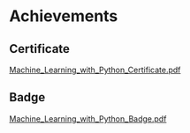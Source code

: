

# Achievements
## Certificate
[Machine_Learning_with_Python_Certificate.pdf](https://prod-files-secure.s3.us-west-2.amazonaws.com/03e82b26-cccb-4906-bb56-adabcbdc0655/0f35a87e-0c16-48ac-af62-4e4cc34c6a19/Machine_Learning_with_Python_Certificate.pdf?X-Amz-Algorithm=AWS4-HMAC-SHA256&X-Amz-Content-Sha256=UNSIGNED-PAYLOAD&X-Amz-Credential=ASIAZI2LB4664NIW2OW7%2F20250130%2Fus-west-2%2Fs3%2Faws4_request&X-Amz-Date=20250130T151510Z&X-Amz-Expires=3600&X-Amz-Security-Token=IQoJb3JpZ2luX2VjEJ%2F%2F%2F%2F%2F%2F%2F%2F%2F%2F%2FwEaCXVzLXdlc3QtMiJHMEUCIQCFKHgE0SctamDcpod9SvbYUxUpyQPOpFcwgtJd0pw%2FjwIgXey4TAPiKcpOYkObtgSulWcDVMNGjbkbDz9JauAzXz8qiAQIqP%2F%2F%2F%2F%2F%2F%2F%2F%2F%2FARAAGgw2Mzc0MjMxODM4MDUiDEHkc62n18Z%2FwI6zHircA5jt9yzKyfyoJwwGaokrqpn0hHYsI7R9BJ21mlQ2%2FuZvw9MOA55kDMyn2GiNd5pGpsqycdNGLQrB7XsmhVsvJ0pD%2FfJx8u%2BW%2FMQZ4HokfQsINTIP3RRp3grwkqMRhbdLBCBzP9k18o81CVt0NG8sDUiz7okTYhb7YwVyanof%2FLuqKAsb0ssHNzAdq5lEkv87vrW2q4p7QviSS4dzBfITcwuurFhhzYsU5nDq6cKvYZzcoTCvz2moql8DYjBTmFrdhJSInbqN%2FDBDpbmv6c9SZbeUWnRpsuIjFCGubUjGy1R80qoSel4ZIgyhqs87l6x0qvTZeZ8C4s66ibhS3J16TNWwZ1QqzS6KBTZAB1nbcQJn0YeKBRie%2Fs7kglYkiSRYKqBIqY2OUpEvPDzZh8aC5uyOlSDpa5JTEXZGiJFzMu%2FKcLEgnXwOO2IjGTkqjef8sexnMS918lZE57HI890yeeWO3ru%2ByhYXG6LMIqaz%2BILPXeLGUeBXCAWzLp98QhOY%2BdkmCGf3dHTaTdG1ZjSDAXB5dOrRvJ3wMHPKaenfUOupYXvDpCnS%2By1zZOfO0H9EHJX90iLVM41ztkV5IgnFYesSJjimhLZILqAA%2BcUePkPXeBLYIxSRhLyABHvYMK6X7rwGOqUBMpCSED98xqgP67wXHUbFADHWL6ku8k7BrgRveC5P98QXHKdgyK8FqvHGUEDHKOCnwe0PBVqBw9C3IRYCsDJkkaGtKelML6IVc4ygzewQQkfRPpJ3JG7qYpfkuoGrwEFxrcBCol%2F0lVtz3BuU4i3Hf3hGLCj9nEYqx2qML%2B6LPcUzIjLf0DF%2FQVmU00V3H9bfLkW2vRPJ4THUDW0Yl1ceFnS8XZJ4&X-Amz-Signature=639089bd49f635b235bf2599539ed37fdce0b1b4d9c69e4fd7574c9b73bb3126&X-Amz-SignedHeaders=host&x-id=GetObject)
## Badge
[Machine_Learning_with_Python_Badge.pdf](https://prod-files-secure.s3.us-west-2.amazonaws.com/03e82b26-cccb-4906-bb56-adabcbdc0655/ff622a22-73d6-44e3-9c7b-e89a8e61b7aa/Machine_Learning_with_Python_Badge.pdf?X-Amz-Algorithm=AWS4-HMAC-SHA256&X-Amz-Content-Sha256=UNSIGNED-PAYLOAD&X-Amz-Credential=ASIAZI2LB4664NIW2OW7%2F20250130%2Fus-west-2%2Fs3%2Faws4_request&X-Amz-Date=20250130T151510Z&X-Amz-Expires=3600&X-Amz-Security-Token=IQoJb3JpZ2luX2VjEJ%2F%2F%2F%2F%2F%2F%2F%2F%2F%2F%2FwEaCXVzLXdlc3QtMiJHMEUCIQCFKHgE0SctamDcpod9SvbYUxUpyQPOpFcwgtJd0pw%2FjwIgXey4TAPiKcpOYkObtgSulWcDVMNGjbkbDz9JauAzXz8qiAQIqP%2F%2F%2F%2F%2F%2F%2F%2F%2F%2FARAAGgw2Mzc0MjMxODM4MDUiDEHkc62n18Z%2FwI6zHircA5jt9yzKyfyoJwwGaokrqpn0hHYsI7R9BJ21mlQ2%2FuZvw9MOA55kDMyn2GiNd5pGpsqycdNGLQrB7XsmhVsvJ0pD%2FfJx8u%2BW%2FMQZ4HokfQsINTIP3RRp3grwkqMRhbdLBCBzP9k18o81CVt0NG8sDUiz7okTYhb7YwVyanof%2FLuqKAsb0ssHNzAdq5lEkv87vrW2q4p7QviSS4dzBfITcwuurFhhzYsU5nDq6cKvYZzcoTCvz2moql8DYjBTmFrdhJSInbqN%2FDBDpbmv6c9SZbeUWnRpsuIjFCGubUjGy1R80qoSel4ZIgyhqs87l6x0qvTZeZ8C4s66ibhS3J16TNWwZ1QqzS6KBTZAB1nbcQJn0YeKBRie%2Fs7kglYkiSRYKqBIqY2OUpEvPDzZh8aC5uyOlSDpa5JTEXZGiJFzMu%2FKcLEgnXwOO2IjGTkqjef8sexnMS918lZE57HI890yeeWO3ru%2ByhYXG6LMIqaz%2BILPXeLGUeBXCAWzLp98QhOY%2BdkmCGf3dHTaTdG1ZjSDAXB5dOrRvJ3wMHPKaenfUOupYXvDpCnS%2By1zZOfO0H9EHJX90iLVM41ztkV5IgnFYesSJjimhLZILqAA%2BcUePkPXeBLYIxSRhLyABHvYMK6X7rwGOqUBMpCSED98xqgP67wXHUbFADHWL6ku8k7BrgRveC5P98QXHKdgyK8FqvHGUEDHKOCnwe0PBVqBw9C3IRYCsDJkkaGtKelML6IVc4ygzewQQkfRPpJ3JG7qYpfkuoGrwEFxrcBCol%2F0lVtz3BuU4i3Hf3hGLCj9nEYqx2qML%2B6LPcUzIjLf0DF%2FQVmU00V3H9bfLkW2vRPJ4THUDW0Yl1ceFnS8XZJ4&X-Amz-Signature=db765e6051e48496682b8929d7b3dd3290ac9d3bc7def1c38d2072b4ee58a5f1&X-Amz-SignedHeaders=host&x-id=GetObject)